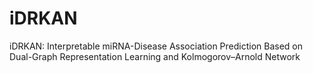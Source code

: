 # iDRKAN
iDRKAN: Interpretable miRNA-Disease Association Prediction Based on Dual-Graph Representation Learning and Kolmogorov–Arnold Network
